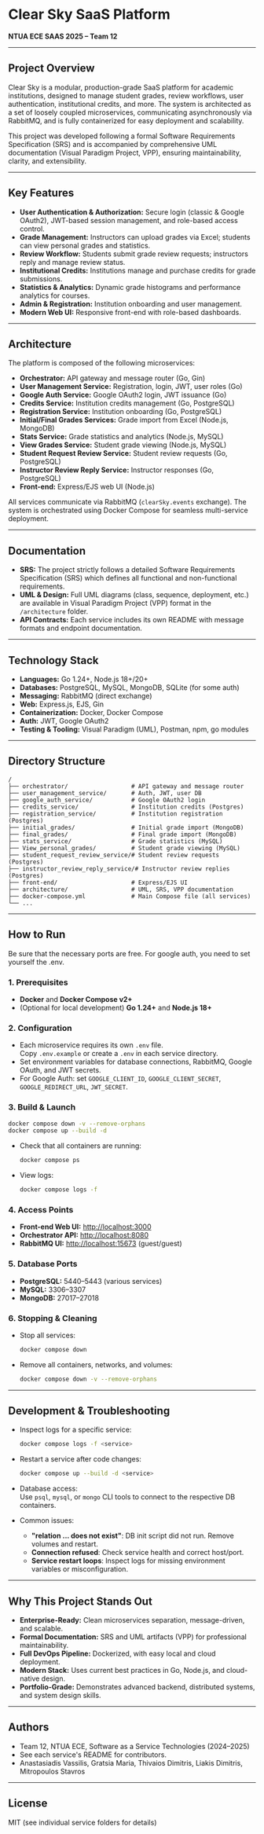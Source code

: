 # Clear Sky SaaS Platform

**NTUA ECE SAAS 2025 – Team 12**

---

## Project Overview

Clear Sky is a modular, production-grade SaaS platform for academic institutions, designed to manage student grades, review workflows, user authentication, institutional credits, and more. The system is architected as a set of loosely coupled microservices, communicating asynchronously via RabbitMQ, and is fully containerized for easy deployment and scalability.

This project was developed following a formal Software Requirements Specification (SRS) and is accompanied by comprehensive UML documentation (Visual Paradigm Project, VPP), ensuring maintainability, clarity, and extensibility.

---

## Key Features

- **User Authentication & Authorization:** Secure login (classic & Google OAuth2), JWT-based session management, and role-based access control.
- **Grade Management:** Instructors can upload grades via Excel; students can view personal grades and statistics.
- **Review Workflow:** Students submit grade review requests; instructors reply and manage review status.
- **Institutional Credits:** Institutions manage and purchase credits for grade submissions.
- **Statistics & Analytics:** Dynamic grade histograms and performance analytics for courses.
- **Admin & Registration:** Institution onboarding and user management.
- **Modern Web UI:** Responsive front-end with role-based dashboards.

---

## Architecture

The platform is composed of the following microservices:

- **Orchestrator:** API gateway and message router (Go, Gin)
- **User Management Service:** Registration, login, JWT, user roles (Go)
- **Google Auth Service:** Google OAuth2 login, JWT issuance (Go)
- **Credits Service:** Institution credits management (Go, PostgreSQL)
- **Registration Service:** Institution onboarding (Go, PostgreSQL)
- **Initial/Final Grades Services:** Grade import from Excel (Node.js, MongoDB)
- **Stats Service:** Grade statistics and analytics (Node.js, MySQL)
- **View Grades Service:** Student grade viewing (Node.js, MySQL)
- **Student Request Review Service:** Student review requests (Go, PostgreSQL)
- **Instructor Review Reply Service:** Instructor responses (Go, PostgreSQL)
- **Front-end:** Express/EJS web UI (Node.js)

All services communicate via RabbitMQ (`clearSky.events` exchange). The system is orchestrated using Docker Compose for seamless multi-service deployment.

---

## Documentation

- **SRS:** The project strictly follows a detailed Software Requirements Specification (SRS) which defines all functional and non-functional requirements.
- **UML & Design:** Full UML diagrams (class, sequence, deployment, etc.) are available in Visual Paradigm Project (VPP) format in the `/architecture` folder.
- **API Contracts:** Each service includes its own README with message formats and endpoint documentation.

---

## Technology Stack

- **Languages:** Go 1.24+, Node.js 18+/20+
- **Databases:** PostgreSQL, MySQL, MongoDB, SQLite (for some auth)
- **Messaging:** RabbitMQ (direct exchange)
- **Web:** Express.js, EJS, Gin
- **Containerization:** Docker, Docker Compose
- **Auth:** JWT, Google OAuth2
- **Testing & Tooling:** Visual Paradigm (UML), Postman, npm, go modules

---

## Directory Structure

```
/
├── orchestrator/                  # API gateway and message router
├── user_management_service/       # Auth, JWT, user DB
├── google_auth_service/           # Google OAuth2 login
├── credits_service/               # Institution credits (Postgres)
├── registration_service/          # Institution registration (Postgres)
├── initial_grades/                # Initial grade import (MongoDB)
├── final_grades/                  # Final grade import (MongoDB)
├── stats_service/                 # Grade statistics (MySQL)
├── View_personal_grades/          # Student grade viewing (MySQL)
├── student_request_review_service/# Student review requests (Postgres)
├── instructor_review_reply_service/# Instructor review replies (Postgres)
├── front-end/                     # Express/EJS UI
├── architecture/                  # UML, SRS, VPP documentation
├── docker-compose.yml             # Main Compose file (all services)
└── ...
```

---

## How to Run

Be sure that the necessary ports are free.
For google auth, you need to set yourself the .env.

### 1. Prerequisites

- **Docker** and **Docker Compose v2+**
- (Optional for local development) **Go 1.24+** and **Node.js 18+**

### 2. Configuration

- Each microservice requires its own `.env` file.  
  Copy `.env.example` or create a `.env` in each service directory.
- Set environment variables for database connections, RabbitMQ, Google OAuth, and JWT secrets.
- For Google Auth: set `GOOGLE_CLIENT_ID`, `GOOGLE_CLIENT_SECRET`, `GOOGLE_REDIRECT_URL`, `JWT_SECRET`.

### 3. Build & Launch

```bash
docker compose down -v --remove-orphans
docker compose up --build -d
```

- Check that all containers are running:
  ```bash
  docker compose ps
  ```
- View logs:
  ```bash
  docker compose logs -f
  ```

### 4. Access Points

- **Front-end Web UI:** [http://localhost:3000](http://localhost:3000)
- **Orchestrator API:** [http://localhost:8080](http://localhost:8080)
- **RabbitMQ UI:** [http://localhost:15673](http://localhost:15673) (guest/guest)

### 5. Database Ports

- **PostgreSQL:** 5440–5443 (various services)
- **MySQL:** 3306–3307
- **MongoDB:** 27017–27018

### 6. Stopping & Cleaning

- Stop all services:
  ```bash
  docker compose down
  ```
- Remove all containers, networks, and volumes:
  ```bash
  docker compose down -v --remove-orphans
  ```

---

## Development & Troubleshooting

- Inspect logs for a specific service:
  ```bash
  docker compose logs -f <service>
  ```
- Restart a service after code changes:
  ```bash
  docker compose up --build -d <service>
  ```
- Database access:  
  Use `psql`, `mysql`, or `mongo` CLI tools to connect to the respective DB containers.

- Common issues:
  - **"relation ... does not exist"**: DB init script did not run. Remove volumes and restart.
  - **Connection refused**: Check service health and correct host/port.
  - **Service restart loops**: Inspect logs for missing environment variables or misconfiguration.

---

## Why This Project Stands Out

- **Enterprise-Ready:** Clean microservices separation, message-driven, and scalable.
- **Formal Documentation:** SRS and UML artifacts (VPP) for professional maintainability.
- **Full DevOps Pipeline:** Dockerized, with easy local and cloud deployment.
- **Modern Stack:** Uses current best practices in Go, Node.js, and cloud-native design.
- **Portfolio-Grade:** Demonstrates advanced backend, distributed systems, and system design skills.

---

## Authors

- Team 12, NTUA ECE, Software as a Service Technologies (2024–2025)
- See each service's README for contributors.
- Anastasiadis Vassilis, Gratsia Maria, Thivaios Dimitris, Liakis Dimitris, Mitropoulos Stavros

---

## License

MIT (see individual service folders for details)
